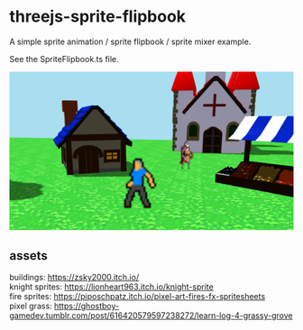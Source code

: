 # threejs-sprite-flipbook

A simple sprite animation / sprite flipbook / sprite mixer example.

See the SpriteFlipbook.ts file.

![Screenshot](https://github.com/tamani-coding/threejs-sprite-flipbook/blob/main/screenshot01.png?raw=true)

## assets

buildings:          https://zsky2000.itch.io/  
knight sprites:     https://lionheart963.itch.io/knight-sprite  
fire sprites:       https://piposchpatz.itch.io/pixel-art-fires-fx-spritesheets  
pixel grass:        https://ghostboy-gamedev.tumblr.com/post/616420579597238272/learn-log-4-grassy-grove  